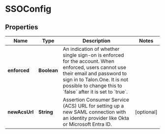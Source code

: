 

# SSOConfig

## Properties

Name | Type | Description | Notes
------------ | ------------- | ------------- | -------------
**enforced** | **Boolean** | An indication of whether single sign-on is enforced for the account. When enforced, users cannot use their email and password to sign in to Talon.One. It is not possible to change this to &#x60;false&#x60; after it is set to &#x60;true&#x60;.  | 
**newAcsUrl** | **String** | Assertion Consumer Service (ACS) URL for setting up a new SAML connection with an identity provider like Okta or Microsoft Entra ID.  |  [optional]




